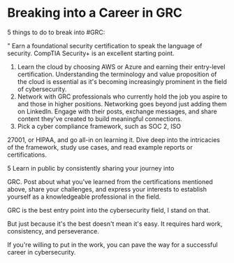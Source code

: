 # Breaking into a Career in GRC

5 things to do to break into #GRC:

" Earn a foundational security certification to speak the language of security. CompTIA Security+ is an excellent starting point.

1.  ﻿﻿Learn the cloud by choosing AWS or Azure and earning their entry-level certification. Understanding the terminology and value proposition of the cloud is essential as it's becoming increasingly prominent in the field of cybersecurity.
2.  ﻿﻿Network with GRC professionals who currently hold the job you aspire to and those in higher positions. Networking goes beyond just adding them on LinkedIn. Engage with their posts, exchange messages, and share content they've created to build meaningful connections.
3.  ﻿﻿Pick a cyber compliance framework, such as SOC 2, ISO

27001, or HIPAA, and go all-in on learning it. Dive deep into the intricacies of the framework, study use cases, and read example reports or certifications.

5 Learn in public by consistently sharing your journey into

GRC. Post about what you've learned from the certifications mentioned above, share your challenges, and express your interests to establish yourself as a knowledgeable professional in the field.

GRC is the best entry point into the cybersecurity field, I stand on that.

But just because it's the best doesn't mean it's easy. It requires hard work, consistency, and perseverance.

If you're willing to put in the work, you can pave the way for a successful career in cybersecurity.